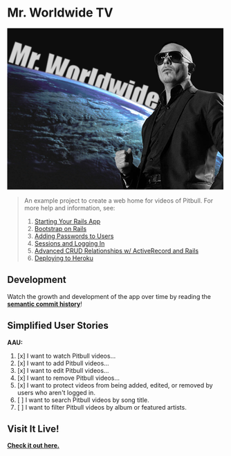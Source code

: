 # Mr. Worldwide TV

![Image of Pitbull in front of a planet that says Mr. Worldwide.][splash]

> An example project to create a web home for videos of Pitbull. For 
> more help and information, see:
> 
> 1. [Starting Your Rails App][starting]
> 2. [Bootstrap on Rails][bootstrap]
> 3. [Adding Passwords to Users][auth-pass]
> 4. [Sessions and Logging In][auth-login]
> 5. [Advanced CRUD Relationships w/ ActiveRecord and Rails][crud]
> 6. [Deploying to Heroku][heroku]

## Development

Watch the growth and development of the app over time by reading the
**[semantic commit history][commits]**!

## Simplified User Stories

**AAU:**

1.  [x] I want to watch Pitbull videos…
2.  [x] I want to add Pitbull videos…
3.  [x] I want to edit Pitbull videos…
4.  [x] I want to remove Pitbull videos…
5.  [x] I want to protect videos from being added, edited, or removed
        by users who aren't logged in.
6.  [ ] I want to search Pitbull videos by song title.
7.  [ ] I want to filter Pitbull videos by album or featured artists.

## Visit It Live!

**[Check it out here.][deployed]**

<!-- LINKS -->

[splash]:     public/images/mr-worldwide.png
[starting]:   https://gist.github.com/h4w5/c1bfb13a78d71de72ec0
[bootstrap]:  https://github.com/ga-students/WDI_DTLA_8/blob/master/resources/cheatsheets/bootstrap_rails_setup.md
[auth-pass]:  https://github.com/ga-students/WDI_DTLA_8/blob/master/work/w05/d04/instructor/user-models-with-passwords/user-models-with-passwords-lesson.md
[auth-login]: https://github.com/ga-students/WDI_DTLA_8/blob/master/work/w05/d04/instructor/sessions-logging-in-by-hand/sessions-logging-in-by-hand-lesson.md
[crud]:       https://github.com/h4w5/crud_related_models
[heroku]:     https://devcenter.heroku.com/articles/rails4
[commits]:    https://github.com/h4w5/mrworldwide_tv_app/commits/master?page=2
[deployed]:   https://stormy-fjord-66128.herokuapp.com
